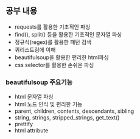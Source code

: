 ## 공부 내용
* requests를 활용한 기초적인 파싱
* find(), split() 등을 활용한 기초적인 문자열 파싱
* 정규식(regex)를 활용한 패턴 검색
* 쿼리스트링에 이해
* beautifulsoup을 활용한 편리한 html파싱
* css selector를 활용한 손쉬운 파싱

### beautifulsoup 주요기능
* html 문자열 파싱
* html 노드 인식 및 편리한 기능
* parent, children, contents, descendants, sibling
* string, strings, stripped_strings, get_text()
* prettify
* html attribute